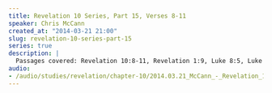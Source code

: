 ```yaml
--- 
title: Revelation 10 Series, Part 15, Verses 8-11
speaker: Chris McCann
created_at: "2014-03-21 21:00"
slug: revelation-10-series-part-15
series: true
description: |
  Passages covered: Revelation 10:8-11, Revelation 1:9, Luke 8:5, Luke 15:30, Revelation 11:5, Revelation 12:4, Revelation 20:9, John 6:48-51, James 3:10-12, Exodus 16:31.
audio: 
- /audio/studies/revelation/chapter-10/2014.03.21_McCann_-_Revelation_10_Series_Part_15.yaml
---
```

